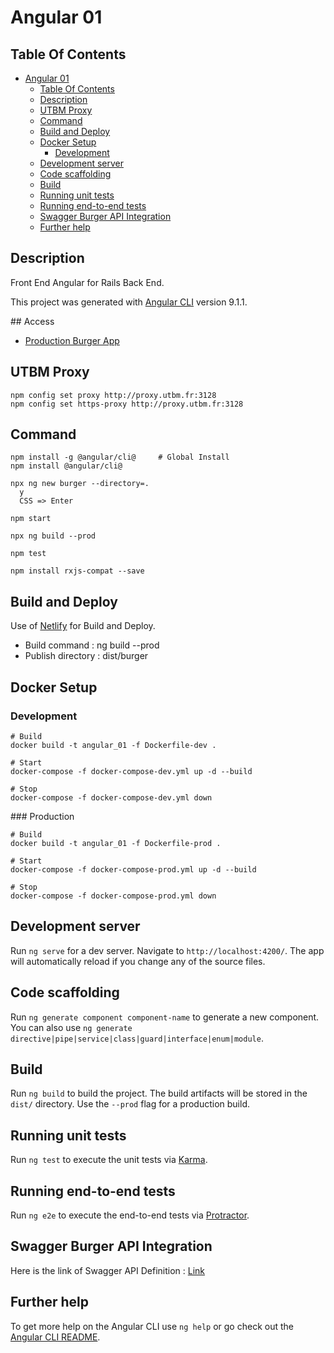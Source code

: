 # Angular 01

## Table Of Contents

- [Angular 01](#angular-01)
  - [Table Of Contents](#table-of-contents)
  - [Description](#description)
  - [UTBM Proxy](#utbm-proxy)
  - [Command](#command)
  - [Build and Deploy](#build-and-deploy)
  - [Docker Setup](#docker-setup)
    - [Development](#development)
  - [Development server](#development-server)
  - [Code scaffolding](#code-scaffolding)
  - [Build](#build)
  - [Running unit tests](#running-unit-tests)
  - [Running end-to-end tests](#running-end-to-end-tests)
  - [Swagger Burger API Integration](#swagger-burger-api-integration)
  - [Further help](#further-help)

## Description

Front End Angular for Rails Back End.

This project was generated with [Angular CLI](https://github.com/angular/angular-cli) version 9.1.1.

## Access

- [Production Burger App](https://angular-ghost.netlify.app/)

## UTBM Proxy

    npm config set proxy http://proxy.utbm.fr:3128
    npm config set https-proxy http://proxy.utbm.fr:3128

## Command

    npm install -g @angular/cli@     # Global Install
    npm install @angular/cli@

    npx ng new burger --directory=.
      y
      CSS => Enter
    
    npm start

    npx ng build --prod

    npm test

    npm install rxjs-compat --save

## Build and Deploy

Use of [Netlify](https://www.netlify.com/) for Build and Deploy.

- Build command : ng build --prod
- Publish directory : dist/burger

## Docker Setup

### Development

    # Build
    docker build -t angular_01 -f Dockerfile-dev .

    # Start
    docker-compose -f docker-compose-dev.yml up -d --build

    # Stop
    docker-compose -f docker-compose-dev.yml down

### Production

    # Build
    docker build -t angular_01 -f Dockerfile-prod .

    # Start
    docker-compose -f docker-compose-prod.yml up -d --build

    # Stop
    docker-compose -f docker-compose-prod.yml down

## Development server

Run `ng serve` for a dev server. Navigate to `http://localhost:4200/`. The app will automatically reload if you change any of the source files.

## Code scaffolding

Run `ng generate component component-name` to generate a new component. You can also use `ng generate directive|pipe|service|class|guard|interface|enum|module`.

## Build

Run `ng build` to build the project. The build artifacts will be stored in the `dist/` directory. Use the `--prod` flag for a production build.

## Running unit tests

Run `ng test` to execute the unit tests via [Karma](https://karma-runner.github.io).

## Running end-to-end tests

Run `ng e2e` to execute the end-to-end tests via [Protractor](http://www.protractortest.org/).

## Swagger Burger API Integration

Here is the link of Swagger API Definition : [Link](https://app.swaggerhub.com/apis/LPA2-Automne2016/burger/1.0-oas3#/)

## Further help

To get more help on the Angular CLI use `ng help` or go check out the [Angular CLI README](https://github.com/angular/angular-cli/blob/master/README.md).
